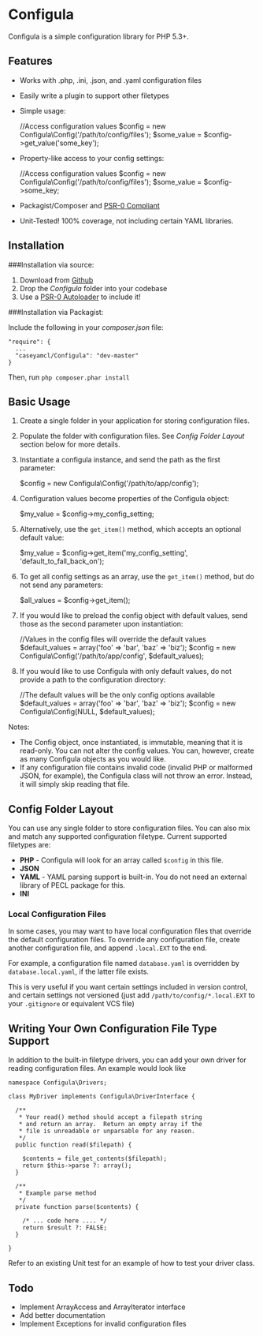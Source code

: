 Configula
=========

Configula is a simple configuration library for PHP 5.3+.  

Features
--------
* Works with .php, .ini, .json, and .yaml configuration files

* Easily write a plugin to support other filetypes

* Simple usage:

    //Access configuration values
    $config = new Configula\Config('/path/to/config/files');
    $some_value = $config->get_value('some_key');

* Property-like access to your config settings:

    //Access configuration values
    $config = new Configula\Config('/path/to/config/files');
    $some_value = $config->some_key;

* Packagist/Composer and [PSR-0 Compliant](https://github.com/php-fig/fig-standards/blob/master/accepted/PSR-0.md, "PSR-0 Standards Explanation")

* Unit-Tested!  100% coverage, not including certain YAML libraries.


Installation
------------

###Installation via source:

1. Download from [Github](http://github.com/caseyamcl/Configula, "Github Page for Configula")
2. Drop the _Configula_ folder into your codebase
3. Use a [PSR-0 Autoloader](https://github.com/php-fig/fig-standards/blob/master/accepted/PSR-0.md, "PSR-0 Standards Explanation") to include it!

###Installation via Packagist:

Include the following in your _composer.json_ file:

    "require": {
      ...
      "caseyamcl/Configula": "dev-master"
    }

Then, run <code>php composer.phar install</code>

Basic Usage
-----------

1. Create a single folder in your application for storing configuration files.
2. Populate the folder with configuration files.  See _Config Folder Layout_ section below for more details.
3. Instantiate a configula instance, and send the path as the first parameter:

    $config = new Configula\Config('/path/to/app/config');

4. Configuration values become properties of the Configula object:

    $my_value = $config->my_config_setting;

5. Alternatively, use the <code>get_item()</code> method, which accepts an optional default value:

    $my_value = $config->get_item('my_config_setting', 'default_to_fall_back_on');

6. To get all config settings as an array, use the <code>get_item()</code> method, but do not send any parameters:

    $all_values = $config->get_item();

7. If you would like to preload the config object with default values, send those as the second parameter upon instantiation:

    //Values in the config files will override the default values
    $default_values = array('foo' => 'bar', 'baz' => 'biz');
    $config = new Configula\Config('/path/to/app/config', $default_values);

8. If you would like to use Configula with only default values, do not provide a path to the configuration directory:

    //The default values will be the only config options available
    $default_values = array('foo' => 'bar', 'baz' => 'biz');
    $config = new Configula\Config(NULL, $default_values);

Notes:

* The Config object, once instantiated, is immutable, meaning that it is read-only.  You can not alter the config values.  You can, however, create as many Configula objects as you would like. 
* If any configuration file contains invalid code (invalid PHP or malformed JSON, for example), the Configula class will not throw an error.  Instead, it will simply skip reading that file.


Config Folder Layout
--------------------

You can use any single folder to store configuration files.  You can also mix and match any supported configuration filetype.  Current supported filetypes are:

* __PHP__ - Configula will look for an array called <code>$config</code> in this file.
* __JSON__
* __YAML__ - YAML parsing support is built-in.  You do not need an external library of PECL package for this.
* __INI__

### Local Configuration Files

In some cases, you may want to have local configuration files that override the default configuration files.  To override any configuration file, create another configuration file, and append <code>.local.EXT</code> to the end.

For example, a configuration file named <code>database.yaml</code> is overridden by <code>database.local.yaml</code>, if the latter file exists.

This is very useful if you want certain settings included in version control, and certain settings not versioned (just add <code>/path/to/config/*.local.EXT</code> to your <code>.gitignore</code> or equivalent VCS file)


Writing Your Own Configuration File Type Support
------------------------------------------------

In addition to the built-in filetype drivers, you can add your own driver for reading configuration files.  An example would look like

    namespace Configula\Drivers;

    class MyDriver implements Configula\DriverInterface {

      /**
       * Your read() method should accept a filepath string
       * and return an array.  Return an empty array if the
       * file is unreadable or unparsable for any reason.
       */
      public function read($filepath) {

        $contents = file_get_contents($filepath);
        return $this->parse ?: array();
      }

      /**
       * Example parse method
       */
      private function parse($contents) {

        /* ... code here .... */
        return $result ?: FALSE;
      }

    }

Refer to an existing Unit test for an example of how to test your driver class.

Todo
----

* Implement ArrayAccess and ArrayIterator interface
* Add better documentation
* Implement Exceptions for invalid configuration files
